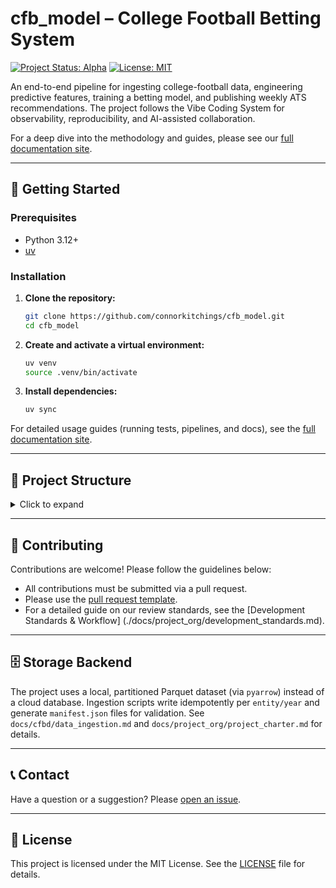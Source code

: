 # cfb_model – College Football Betting System

[![Project Status: Alpha](https://www.repostatus.org/badges/latest/alpha.svg)](https://www.repostatus.org/#alpha)
[![License: MIT](https://img.shields.io/badge/License-MIT-yellow.svg)](https://opensource.org/licenses/MIT)

An end-to-end pipeline for ingesting college-football data, engineering predictive features,
training a betting model, and publishing weekly ATS recommendations. The project follows the Vibe
Coding System for observability, reproducibility, and AI-assisted collaboration.

For a deep dive into the methodology and guides, please see our [full documentation site](./docs/index.md).

---

## 🚀 Getting Started

### Prerequisites

- Python 3.12+
- [uv](https://github.com/astral-sh/uv)

### Installation

1. **Clone the repository:**

   ```bash
   git clone https://github.com/connorkitchings/cfb_model.git
   cd cfb_model
   ```

2. **Create and activate a virtual environment:**

   ```bash
   uv venv
   source .venv/bin/activate
   ```

3. **Install dependencies:**

   ```bash
   uv sync
   ```

For detailed usage guides (running tests, pipelines, and docs), see the
[full documentation site](./docs/index.md).

---

## 📂 Project Structure

<details>
<summary>Click to expand</summary>

```text
cfb_model/
├── .github/              # GitHub Actions workflows and templates
├── data/                 # Raw and processed data (not committed)
├── docs/                 # Simplified project documentation
├── models/               # Trained model artifacts (not committed)
├── notebooks/            # Jupyter notebooks for exploration and analysis
├── reports/              # Generated reports and figures
├── scripts/              # Utility and automation scripts
├── session_logs/         # Chronological development session logs
├── src/                  # Project source code
│   ├── cfb_model/        # Project source code
│       ├── data/         # Raw and processed data scripts
│       ├── flows/        # Prefect orchestration flows
│       ├── models/       # Trained model artifacts (not committed)
│       ├── utils/        # Shared utility modules
├── .dockerignore         # Files to ignore in Docker builds
├── .gitignore            # Files to ignore in Git
├── Dockerfile            # Multi-stage Dockerfile for containerization
├── mkdocs.yml            # Configuration for MkDocs
├── prefect.yaml          # Configuration for Prefect deployments
├── pyproject.toml        # Project metadata and dependencies
└── README.md             # This file
```

</details>

---

## 🤝 Contributing

Contributions are welcome! Please follow the guidelines below:

- All contributions must be submitted via a pull request.
- Please use the [pull request template](./.github/pull_request_template.md).
- For a detailed guide on our review standards, see the [Development Standards & Workflow]
  (./docs/project_org/development_standards.md).

---

## 🗄️ Storage Backend

The project uses a local, partitioned Parquet dataset (via `pyarrow`) instead of a cloud database.
Ingestion scripts write idempotently per `entity/year` and generate `manifest.json` files for
validation. See `docs/cfbd/data_ingestion.md` and `docs/project_org/project_charter.md` for details.

---

## 📞 Contact

Have a question or a suggestion? Please [open an issue](https://github.com/connorkitchings/cfb_model/issues).

---

## 📄 License

This project is licensed under the MIT License. See the [LICENSE](LICENSE) file for details.
